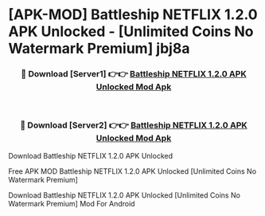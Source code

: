 # [APK-MOD] Battleship NETFLIX 1.2.0 APK Unlocked - [Unlimited Coins No Watermark Premium] jbj8a



<div align="center">
<h3>🔴 Download [Server1] 👉👉 <a href="https://momento.my/?title=Battleship_NETFLIX_1.2.0_APK_Unlocked">Battleship NETFLIX 1.2.0 APK Unlocked Mod Apk</a></h3><br>

<h3>🔴 Download [Server2] 👉👉 <a href="https://momento.my/?title=Battleship_NETFLIX_1.2.0_APK_Unlocked">Battleship NETFLIX 1.2.0 APK Unlocked Mod Apk</a></h3>
</div>



Download Battleship NETFLIX 1.2.0 APK Unlocked 

Free APK MOD Battleship NETFLIX 1.2.0 APK Unlocked [Unlimited Coins No Watermark Premium]

Download Battleship NETFLIX 1.2.0 APK Unlocked [Unlimited Coins No Watermark Premium] Mod For Android
